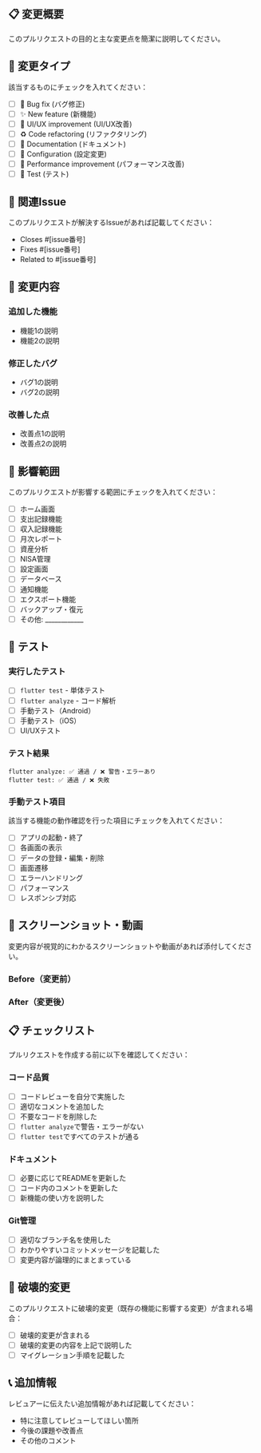 ## 📋 変更概要

このプルリクエストの目的と主な変更点を簡潔に説明してください。

## 🔄 変更タイプ

該当するものにチェックを入れてください：

- [ ] 🐛 Bug fix (バグ修正)
- [ ] ✨ New feature (新機能)
- [ ] 💄 UI/UX improvement (UI/UX改善)
- [ ] ♻️ Code refactoring (リファクタリング)
- [ ] 📝 Documentation (ドキュメント)
- [ ] 🔧 Configuration (設定変更)
- [ ] 🚀 Performance improvement (パフォーマンス改善)
- [ ] 🧪 Test (テスト)

## 🎯 関連Issue

このプルリクエストが解決するIssueがあれば記載してください：

- Closes #[issue番号]
- Fixes #[issue番号]
- Related to #[issue番号]

## 🚀 変更内容

### 追加した機能
- 機能1の説明
- 機能2の説明

### 修正したバグ
- バグ1の説明
- バグ2の説明

### 改善した点
- 改善点1の説明
- 改善点2の説明

## 📱 影響範囲

このプルリクエストが影響する範囲にチェックを入れてください：

- [ ] ホーム画面
- [ ] 支出記録機能
- [ ] 収入記録機能
- [ ] 月次レポート
- [ ] 資産分析
- [ ] NISA管理
- [ ] 設定画面
- [ ] データベース
- [ ] 通知機能
- [ ] エクスポート機能
- [ ] バックアップ・復元
- [ ] その他: ____________

## 🧪 テスト

### 実行したテスト
- [ ] `flutter test` - 単体テスト
- [ ] `flutter analyze` - コード解析
- [ ] 手動テスト（Android）
- [ ] 手動テスト（iOS）
- [ ] UI/UXテスト

### テスト結果
```
flutter analyze: ✅ 通過 / ❌ 警告・エラーあり
flutter test: ✅ 通過 / ❌ 失敗
```

### 手動テスト項目
該当する機能の動作確認を行った項目にチェックを入れてください：

- [ ] アプリの起動・終了
- [ ] 各画面の表示
- [ ] データの登録・編集・削除
- [ ] 画面遷移
- [ ] エラーハンドリング
- [ ] パフォーマンス
- [ ] レスポンシブ対応

## 📸 スクリーンショット・動画

変更内容が視覚的にわかるスクリーンショットや動画があれば添付してください。

### Before（変更前）
<!-- スクリーンショットを貼り付け -->

### After（変更後）
<!-- スクリーンショットを貼り付け -->

## 📋 チェックリスト

プルリクエストを作成する前に以下を確認してください：

### コード品質
- [ ] コードレビューを自分で実施した
- [ ] 適切なコメントを追加した
- [ ] 不要なコードを削除した
- [ ] `flutter analyze`で警告・エラーがない
- [ ] `flutter test`ですべてのテストが通る

### ドキュメント
- [ ] 必要に応じてREADMEを更新した
- [ ] コード内のコメントを更新した
- [ ] 新機能の使い方を説明した

### Git管理
- [ ] 適切なブランチ名を使用した
- [ ] わかりやすいコミットメッセージを記載した
- [ ] 変更内容が論理的にまとまっている

## 🚨 破壊的変更

このプルリクエストに破壊的変更（既存の機能に影響する変更）が含まれる場合：

- [ ] 破壊的変更が含まれる
- [ ] 破壊的変更の内容を上記で説明した
- [ ] マイグレーション手順を記載した

## 📞 追加情報

レビュアーに伝えたい追加情報があれば記載してください：

- 特に注意してレビューしてほしい箇所
- 今後の課題や改善点
- その他のコメント
